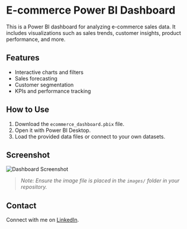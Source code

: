 # E-commerce Power BI Dashboard

This is a Power BI dashboard for analyzing e-commerce sales data. It includes visualizations such as sales trends, customer insights, product performance, and more.

## Features
- Interactive charts and filters
- Sales forecasting
- Customer segmentation
- KPIs and performance tracking

## How to Use
1. Download the `ecommerce_dashboard.pbix` file.
2. Open it with Power BI Desktop.
3. Load the provided data files or connect to your own datasets.

## Screenshot
![Dashboard Screenshot](images/Screenshot-2025-09-07-183159.png)

> *Note: Ensure the image file is placed in the `images/` folder in your repository.*

## Contact
Connect with me on [LinkedIn](https://www.linkedin.com/in/lekhraj-prajapati-15aa26273).
